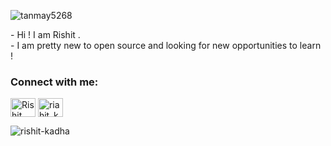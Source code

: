 <p align="left"> <img src="https://komarev.com/ghpvc/?username=rishit-kadha&label=Profile%20views&color=58d68d&style=flat" alt="tanmay5268" /> </p>
-  Hi ! I am Rishit .<br>
-  I am pretty new to open source and looking for new opportunities to learn !<br>
<h3 align="left">Connect with me:</h3>
<p align="left">
<a href="https://linkedin.com/in/Rishit Kadha" target="blank"><img align="center" src="https://raw.githubusercontent.com/rahuldkjain/github-profile-readme-generator/master/src/images/icons/Social/linked-in-alt.svg" alt="Rishit Kadha" height="30" width="40" /></a>
<a href="https://instagram.com/rishit_kadha_" target="blank"><img align="center" src="https://raw.githubusercontent.com/rahuldkjain/github-profile-readme-generator/master/src/images/icons/Social/instagram.svg" alt="riahit_kadha_" height="30" width="40" /></a>
</p>
<p><img align="center" src="https://github-readme-streak-stats.herokuapp.com/?user=rishit-kadha&" alt="rishit-kadha" /></p>

<!---
rishit-kadha/rishit-kadha is a ✨ special ✨ repository because its `README.md` (this file) appears on your GitHub profile.
You can click the Preview link to take a look at your changes.
--->
